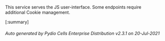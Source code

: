 






This service serves the JS user-interface. Some endpoints require additional Cookie management.

[:summary]

###### Auto generated by Pydio Cells Enterprise Distribution v2.3.1 on 20-Jul-2021
